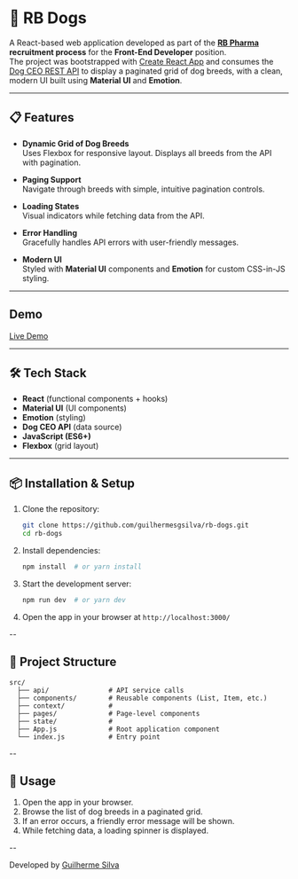 # 🐶 RB Dogs

A React-based web application developed as part of the **[RB Pharma](https://www.linkedin.com/company/rb-pharma/) recruitment process** for the **Front-End Developer** position.  
The project was bootstrapped with [Create React App](https://github.com/facebook/create-react-app) and consumes the [Dog CEO REST API](https://dog.ceo/api/breeds/list/all) to display a paginated grid of dog breeds, with a clean, modern UI built using **Material UI** and **Emotion**.

---

## 📋 Features

- **Dynamic Grid of Dog Breeds**  
  Uses Flexbox for responsive layout. Displays all breeds from the API with pagination.

- **Paging Support**  
  Navigate through breeds with simple, intuitive pagination controls.

- **Loading States**  
  Visual indicators while fetching data from the API.

- **Error Handling**  
  Gracefully handles API errors with user-friendly messages.

- **Modern UI**  
  Styled with **Material UI** components and **Emotion** for custom CSS-in-JS styling.

---

## Demo

[Live Demo](https://guilhermesgsilva.github.io/rb-dogs/)

---

## 🛠️ Tech Stack

- **React** (functional components + hooks)
- **Material UI** (UI components)
- **Emotion** (styling)
- **Dog CEO API** (data source)
- **JavaScript (ES6+)**
- **Flexbox** (grid layout)

---

## 📦 Installation & Setup

1. Clone the repository:
   ```sh
   git clone https://github.com/guilhermesgsilva/rb-dogs.git
   cd rb-dogs
   ```

2. Install dependencies:
   ```sh
   npm install  # or yarn install
   ```

3. Start the development server:
   ```sh
   npm run dev  # or yarn dev
   ```

4. Open the app in your browser at `http://localhost:3000/`

--

## 📂 Project Structure

```
src/
  ├── api/               # API service calls
  ├── components/        # Reusable components (List, Item, etc.)
  ├── context/           # 
  ├── pages/             # Page-level components
  ├── state/             # 
  ├── App.js             # Root application component
  └── index.js           # Entry point
```

--

## 🚀 Usage

1. Open the app in your browser.
2. Browse the list of dog breeds in a paginated grid.
3. If an error occurs, a friendly error message will be shown.
4. While fetching data, a loading spinner is displayed.

--

Developed by [Guilherme Silva](https://github.com/guilhermesgsilva)
